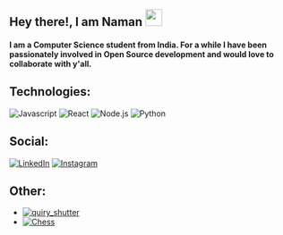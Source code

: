 ## Hey there!, I am Naman <img src="https://raw.githubusercontent.com/MartinHeinz/MartinHeinz/master/wave.gif" width="30px">

#### I am a Computer Science student from India. For a while I have been passionately involved in Open Source development and would love to collaborate with y'all.

## Technologies:

![Javascript](https://img.shields.io/badge/-Javascript-informational?style=flat-square&logo=javascript&logoColor=black&color=f7df1e)
![React](https://img.shields.io/badge/-React-informational?style=flat-square&logo=react&logoColor=61dafb&color=282c34)
![Node.js](https://img.shields.io/badge/-Node.js-informational?style=flat-square&logo=node.js&logoColor=026e0&color=282c34)
![Python](https://img.shields.io/badge/-Python-informational?style=flat-square&logo=python&color=blue&logoColor=black)



## Social:

[![LinkedIn](https://img.shields.io/badge/-LinkedIn-informational?style=flat-square&logo=linkedIn&logoColor=&color=black)](https://www.linkedin.com/in/naman-agarwal-97b207191/)
[![Instagram](https://img.shields.io/badge/-Instagram-informational?style=flat-square&logo=instagram&logoColor=&color=black)](https://www.instagram.com/divine_naman/)

## Other:
- [![quiry_shutter](https://img.shields.io/badge/Photography-Instagram-informational?style=flat-square&logo=instagram&logoColor=white&color=black)](https://www.instagram.com/quirky_shutter/)
- [![Chess](https://img.shields.io/badge/Chess-chess.com-informational?style=flat-square&logo=&logoColor=&color=greean)](https://www.chess.com/member/divine_naman)

<!--
**divinenaman/divinenaman** is a ✨ _special_ ✨ repository because its `README.md` (this file) appears on your GitHub profile.

Here are some ideas to get you started:

- 🔭 I’m currently working on ...
- 🌱 I’m currently learning ...
- 👯 I’m looking to collaborate on ...
- 🤔 I’m looking for help with ...
- 💬 Ask me about ...
- 📫 How to reach me: ...
- 😄 Pronouns: ...
- ⚡ Fun fact: ...
-->
